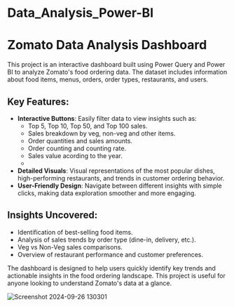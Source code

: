 # Data_Analysis_Power-BI
# Zomato Data Analysis Dashboard
This project is an interactive dashboard built using Power Query and Power BI to analyze Zomato's food ordering data. The dataset includes information about food items, menus, orders, order types, restaurants, and users.

## Key Features:
- **Interactive Buttons**: Easily filter data to view insights such as:
  - Top 5, Top 10, Top 50, and Top 100 sales.
  - Sales breakdown by veg, non-veg and other items.
  - Order quantities and sales amounts.
  - Order counting and counting rate.
  - Sales value acording to the year.
  -  
- **Detailed Visuals**: Visual representations of the most popular dishes, high-performing restaurants, and trends in customer ordering behavior.
- **User-Friendly Design**: Navigate between different insights with simple clicks, making data exploration smoother and more engaging.

## Insights Uncovered:
- Identification of best-selling food items.
- Analysis of sales trends by order type (dine-in, delivery, etc.).
- Veg vs Non-Veg sales comparisons.
- Overview of restaurant performance and customer preferences.

The dashboard is designed to help users quickly identify key trends and actionable insights in the food ordering landscape. This project is useful for anyone looking to understand Zomato's data at a glance.

![Screenshot 2024-09-26 130301](https://github.com/user-attachments/assets/72047c44-a584-4520-b9b0-8eeab51b6eb7)

